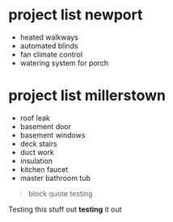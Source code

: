 # project list newport
* heated walkways
* automated blinds
* fan climate control
* watering system for porch

# project list millerstown
* roof leak
* basement door
* basement windows
* deck stairs
* duct work
* insulation
* kitchen faucet
* master bathroom tub

> block quote testing

Testing this stuff out **testing** it out
